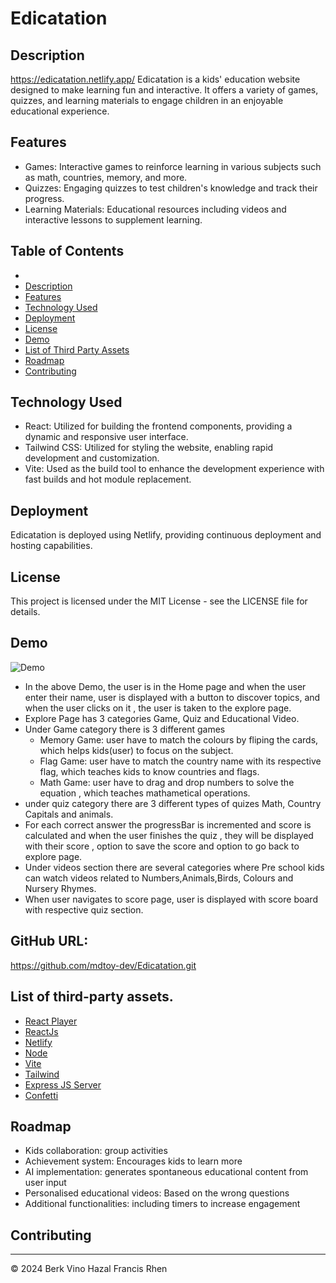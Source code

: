 # Edicatation

## Description
https://edicatation.netlify.app/
Edicatation is a kids' education website designed to make learning fun and interactive. It offers a variety of games, quizzes, and learning materials to engage children in an enjoyable educational experience.


## Features
- Games: Interactive games to reinforce learning in various subjects such as math, countries, memory, and more.
- Quizzes: Engaging quizzes to test children's knowledge and track their progress.
- Learning Materials: Educational resources including videos and interactive lessons to supplement learning.
## Table of Contents

-   [](#edicatation)
-   [Description](#decription)
-   [Features](#features)
-   [Technology Used](#technology-used)
-   [Deployment](#deployment)
-   [License](#license)
-   [Demo](#demo)
-   [List of Third Party Assets](#list-of-third-party-assets)
-   [Roadmap](#roadmap)
-   [Contributing](#contributing)


## Technology Used
- React: Utilized for building the frontend components, providing a dynamic and responsive user interface.
- Tailwind CSS: Utilized for styling the website, enabling rapid development and customization.
- Vite: Used as the build tool to enhance the development experience with fast builds and hot module replacement.
## Deployment
Edicatation is deployed using Netlify, providing continuous deployment and hosting capabilities.
## License
This project is licensed under the MIT License - see the LICENSE file for details.


## Demo
![Demo](./src/assets/Project%202.gif)

* In the above Demo, the user is in the Home page and when the user enter their name, user is displayed with a button to discover topics, and when the user clicks on it , the user is taken to the  explore page.
* Explore Page has 3 categories Game, Quiz and Educational Video.
* Under Game category there is 3 different games
    - Memory Game: user have to match the colours by fliping the cards, which helps kids(user) to focus on the subject. 
    - Flag Game: user have to match the country name with its respective flag, which teaches kids to know countries and flags.
    - Math Game: user have to drag and drop numbers to solve the equation , which teaches mathametical operations.
* under quiz category there are 3 different types of quizes Math, Country Capitals and animals.
* For each correct answer the progressBar is incremented and score is calculated and
when the user finishes the quiz , they will be displayed with their score , option to save the score and option to go back  to explore page.
* Under videos section there are several categories where Pre school kids can watch videos related to Numbers,Animals,Birds, Colours and Nursery Rhymes.
* When user navigates to score page, user is displayed with score board with respective quiz section.

## GitHub URL:
 https://github.com/mdtoy-dev/Edicatation.git

 



## List of third-party assets.

-   [React Player](https://www.npmjs.com/package/react-player)
-   [ReactJs](https://react.dev/)
-   [Netlify](https://www.netlify.com/)
-   [Node](https://nodejs.org/en)
-   [Vite](https://vitejs.dev/)
-   [Tailwind](https://tailwindcss.com/)
-   [Express JS Server](https://expressjs.com/en/starter/hello-world.html)
-   [Confetti](https://www.npmjs.com/package/react-confetti)


## Roadmap
- Kids collaboration: group activities
- Achievement system: Encourages kids to learn more
- AI implementation: generates spontaneous educational content from user input
- Personalised educational videos: Based on the wrong questions
- Additional functionalities: including timers to increase engagement

## Contributing

---

© 2024 Berk Vino  Hazal Francis Rhen


